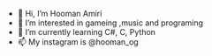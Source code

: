 - 👋 Hi, I’m Hooman Amiri
- 👀 I’m interested in gameing ,music and programing
- 🌱 I’m currently learning C#, C, Python
- 📫 My instagram is @hooman_og
